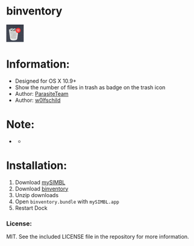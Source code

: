 # binventory

![preview](preview.png) 

# Information:

- Designed for OS X 10.9+  
- Show the number of files in trash as badge on the trash icon
- Author: [ParasiteTeam](https://github.com/ParasiteTeam)
- Author: [w0lfschild](https://github.com/w0lfschild)

# Note:

- *

# Installation:

1. Download [mySIMBL](https://github.com/w0lfschild/app_updates/raw/master/mySIMBL/mySIMBL_0.2.5.zip)
2. Download [binventory](https://github.com/w0lfschild/binventory/raw/master/build/binventory.zip)
3. Unzip downloads
4. Open `binventory.bundle` with `mySIMBL.app`
5. Restart Dock

### License:
MIT. See the included LICENSE file in the repository for more information. 
